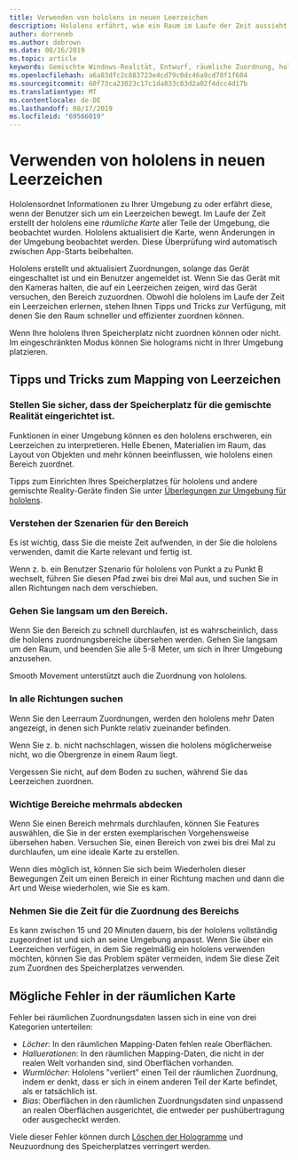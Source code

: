 ```yaml
---
title: Verwenden von hololens in neuen Leerzeichen
description: Hololens erfährt, wie ein Raum im Laufe der Zeit aussieht. Benutzer können diesen Prozess vereinfachen, indem Sie die hololens auf bestimmte Weise über den Raum verschieben.
author: dorreneb
ms.author: dobrown
ms.date: 08/16/2019
ms.topic: article
keywords: Gemischte Windows-Realität, Entwurf, räumliche Zuordnung, hololens, Oberflächenrekonstruktion, Mesh, Head Tracking, Mapping
ms.openlocfilehash: a6a83dfc2c883723e4cd79c0dc46a9cd78f1f604
ms.sourcegitcommit: 60f73ca23023c17c1da833c83d2a02f4dcc4d17b
ms.translationtype: MT
ms.contentlocale: de-DE
ms.lasthandoff: 08/17/2019
ms.locfileid: "69566019"
---
```

# <a name="use-hololens-in-new-spaces"></a>Verwenden von hololens in neuen Leerzeichen

Hololensordnet Informationen zu Ihrer Umgebung zu oder erfährt diese, wenn der Benutzer sich um ein Leerzeichen bewegt. Im Laufe der Zeit erstellt der hololens eine *räumliche Karte* aller Teile der Umgebung, die beobachtet wurden. Hololens aktualisiert die Karte, wenn Änderungen in der Umgebung beobachtet werden. Diese Überprüfung wird automatisch zwischen App-Starts beibehalten.

Hololens erstellt und aktualisiert Zuordnungen, solange das Gerät eingeschaltet ist und ein Benutzer angemeldet ist. Wenn Sie das Gerät mit den Kameras halten, die auf ein Leerzeichen zeigen, wird das Gerät versuchen, den Bereich zuzuordnen. Obwohl die hololens im Laufe der Zeit ein Leerzeichen erlernen, stehen Ihnen Tipps und Tricks zur Verfügung, mit denen Sie den Raum schneller und effizienter zuordnen können. 

Wenn Ihre hololens Ihren Speicherplatz nicht zuordnen können oder nicht. Im eingeschränkten Modus können Sie holograms nicht in Ihrer Umgebung platzieren.

## <a name="tips-and-tricks-for-mapping-spaces"></a>Tipps und Tricks zum Mapping von Leerzeichen

### <a name="make-sure-the-space-is-set-up-for-mixed-reality"></a>Stellen Sie sicher, dass der Speicherplatz für die gemischte Realität eingerichtet ist.

Funktionen in einer Umgebung können es den hololens erschweren, ein Leerzeichen zu interpretieren. Helle Ebenen, Materialien im Raum, das Layout von Objekten und mehr können beeinflussen, wie hololens einen Bereich zuordnet.

Tipps zum Einrichten Ihres Speicherplatzes für hololens und andere gemischte Reality-Geräte finden Sie unter [Überlegungen zur Umgebung für hololens](environment-considerations-for-hololens.md).

### <a name="understand-the-scenarios-for-the-area"></a>Verstehen der Szenarien für den Bereich

Es ist wichtig, dass Sie die meiste Zeit aufwenden, in der Sie die hololens verwenden, damit die Karte relevant und fertig ist. 

Wenn z. b. ein Benutzer Szenario für hololens von Punkt a zu Punkt B wechselt, führen Sie diesen Pfad zwei bis drei Mal aus, und suchen Sie in allen Richtungen nach dem verschieben. 

### <a name="walk-slowly-around-the-space"></a>Gehen Sie langsam um den Bereich.

Wenn Sie den Bereich zu schnell durchlaufen, ist es wahrscheinlich, dass die hololens zuordnungsbereiche übersehen werden. Gehen Sie langsam um den Raum, und beenden Sie alle 5-8 Meter, um sich in Ihrer Umgebung anzusehen.

Smooth Movement unterstützt auch die Zuordnung von hololens.

### <a name="look-in-all-directions"></a>In alle Richtungen suchen

Wenn Sie den Leerraum Zuordnungen, werden den hololens mehr Daten angezeigt, in denen sich Punkte relativ zueinander befinden. 

Wenn Sie z. b. nicht nachschlagen, wissen die hololens möglicherweise nicht, wo die Obergrenze in einem Raum liegt. 

Vergessen Sie nicht, auf dem Boden zu suchen, während Sie das Leerzeichen zuordnen.

### <a name="cover-key-areas-multiple-times"></a>Wichtige Bereiche mehrmals abdecken

Wenn Sie einen Bereich mehrmals durchlaufen, können Sie Features auswählen, die Sie in der ersten exemplarischen Vorgehensweise übersehen haben. Versuchen Sie, einen Bereich von zwei bis drei Mal zu durchlaufen, um eine ideale Karte zu erstellen.

Wenn dies möglich ist, können Sie sich beim Wiederholen dieser Bewegungen Zeit um einen Bereich in einer Richtung machen und dann die Art und Weise wiederholen, wie Sie es kam.

### <a name="take-your-time-mapping-the-area"></a>Nehmen Sie die Zeit für die Zuordnung des Bereichs

Es kann zwischen 15 und 20 Minuten dauern, bis der hololens vollständig zugeordnet ist und sich an seine Umgebung anpasst. Wenn Sie über ein Leerzeichen verfügen, in dem Sie regelmäßig ein hololens verwenden möchten, können Sie das Problem später vermeiden, indem Sie diese Zeit zum Zuordnen des Speicherplatzes verwenden. 

## <a name="possible-errors-in-the-spatial-map"></a>Mögliche Fehler in der räumlichen Karte

Fehler bei räumlichen Zuordnungsdaten lassen sich in eine von drei Kategorien unterteilen:

* *Löcher*: In den räumlichen Mapping-Daten fehlen reale Oberflächen.
* *Halluerationen*: In den räumlichen Mapping-Daten, die nicht in der realen Welt vorhanden sind, sind Oberflächen vorhanden.
* *Wurmlöcher*: Hololens "verliert" einen Teil der räumlichen Zuordnung, indem er denkt, dass er sich in einem anderen Teil der Karte befindet, als er tatsächlich ist.
* *Bias*: Oberflächen in den räumlichen Zuordnungsdaten sind unpassend an realen Oberflächen ausgerichtet, die entweder per pushübertragung oder ausgecheckt werden.

Viele dieser Fehler können durch [Löschen der Hologramme](environment-considerations-for-hololens.md) und Neuzuordnung des Speicherplatzes verringert werden.
